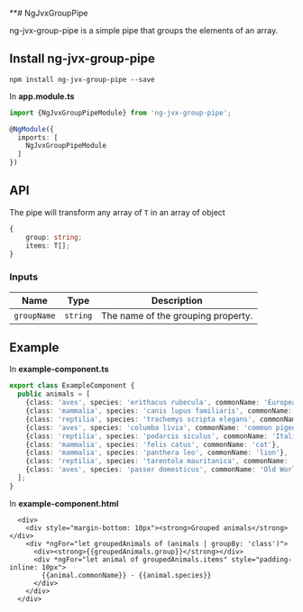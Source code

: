 **# NgJvxGroupPipe

ng-jvx-group-pipe is a simple pipe that groups the elements of an array.

## Install ng-jvx-group-pipe

```
npm install ng-jvx-group-pipe --save
```

In <b>app.module.ts</b>

```typescript
import {NgJvxGroupPipeModule} from 'ng-jvx-group-pipe';

@NgModule({
  imports: [
    NgJvxGroupPipeModule
  ]
})
```

## API
The pipe will transform any array of `T` in an array of object
```typescript
{
    group: string;
    items: T[];
}
```

### Inputs

| Name        | Type     | Description                        |
|-------------|----------|------------------------------------|
| `groupName` | `string` | The name of the grouping property. |

## Example
In <b>example-component.ts</b>
```typescript
export class ExampleComponent {
  public animals = [
    {class: 'aves', species: 'erithacus rubecula', commonName: 'European robin'},
    {class: 'mammalia', species: 'canis lupus familiaris', commonName: 'dog'},
    {class: 'reptilia', species: 'trachemys scripta elegans', commonName: 'red-eared slider'},
    {class: 'aves', species: 'columba livia', commonName: 'common pigeon'},
    {class: 'reptilia', species: 'podarcis siculus', commonName: 'Italian wall lizard'},
    {class: 'mammalia', species: 'felis catus', commonName: 'cat'},
    {class: 'mammalia', species: 'panthera leo', commonName: 'lion'},
    {class: 'reptilia', species: 'tarentola mauritanica', commonName: 'common wall gecko'},
    {class: 'aves', species: 'passer domesticus', commonName: 'Old World sparrow'},
  ];
}
```
In <b>example-component.html</b>

```angular2html
  <div>
    <div style="margin-bottom: 10px"><strong>Grouped animals</strong></div>
    <div *ngFor="let groupedAnimals of (animals | groupBy: 'class')">
      <div><strong>{{groupedAnimals.group}}</strong></div>
      <div *ngFor="let animal of groupedAnimals.items" style="padding-inline: 10px">
        {{animal.commonName}} - {{animal.species}}
      </div>
    </div>
  </div>
```
